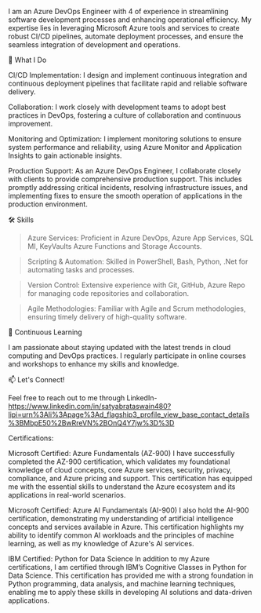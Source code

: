 I am an Azure DevOps Engineer with 4 of experience in streamlining software development processes and enhancing operational efficiency. My expertise lies in leveraging 
Microsoft Azure tools and services to create robust CI/CD pipelines, automate deployment processes, and ensure the seamless integration of development and operations.

🚀 What I Do

CI/CD Implementation: 
I design and implement continuous integration and continuous deployment pipelines that facilitate rapid and reliable software delivery.

Collaboration: 
I work closely with development teams to adopt best practices in DevOps, fostering a culture of collaboration and continuous improvement.

Monitoring and Optimization: 
I implement monitoring solutions to ensure system performance and reliability, using Azure Monitor and Application Insights to gain actionable insights.

Production Support:
As an Azure DevOps Engineer, I collaborate closely with clients to provide comprehensive production support. This includes promptly addressing critical incidents, resolving 
infrastructure issues, and implementing fixes to ensure the smooth operation of applications in the production environment.

🛠 Skills

>Azure Services: Proficient in Azure DevOps, Azure App Services, SQL MI, KeyVaults Azure Functions and Storage Accounts.

>Scripting & Automation: Skilled in PowerShell, Bash, Python, .Net for automating tasks and processes.

>Version Control: Extensive experience with Git, GitHub, Azure Repo for managing code repositories and collaboration.

>Agile Methodologies: Familiar with Agile and Scrum methodologies, ensuring timely delivery of high-quality software.

🌱 Continuous Learning

I am passionate about staying updated with the latest trends in cloud computing and DevOps practices. I regularly participate in online courses and workshops to enhance my 
skills and knowledge.

📫 Let's Connect!

Feel free to reach out to me through LinkedIn- 
https://www.linkedin.com/in/satyabrataswain480?lipi=urn%3Ali%3Apage%3Ad_flagship3_profile_view_base_contact_details%3BMbpE50%2BwRreVN%2BOnQ4Y7jw%3D%3D

Certifications: 

Microsoft Certified: Azure Fundamentals (AZ-900)
I have successfully completed the AZ-900 certification, which validates my foundational knowledge of cloud concepts, core Azure services, security, privacy, compliance, and 
Azure pricing and support. This certification has equipped me with the essential skills to understand the Azure ecosystem and its applications in real-world scenarios.

Microsoft Certified: Azure AI Fundamentals (AI-900)
I also hold the AI-900 certification, demonstrating my understanding of artificial intelligence concepts and services available in Azure. This certification highlights my 
ability to identify common AI workloads and the principles of machine learning, as well as my knowledge of Azure's AI services.

IBM Certified: Python for Data Science
In addition to my Azure certifications, I am certified through IBM’s Cognitive Classes in Python for Data Science. This certification has provided me with a strong 
foundation in Python programming, data analysis, and machine learning techniques, enabling me to apply these skills in developing AI solutions and data-driven applications. 


